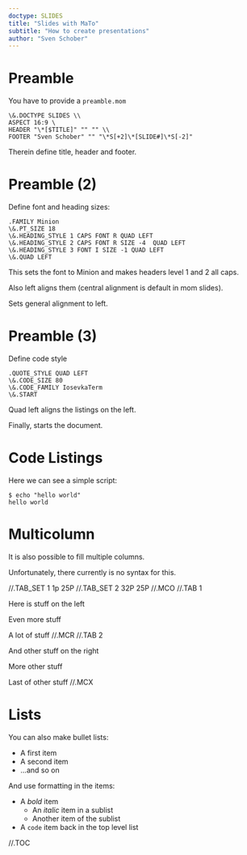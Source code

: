 ```yaml
---
doctype: SLIDES
title: "Slides with MaTo"
subtitle: "How to create presentations"
author: "Sven Schober"
---
```

# Preamble

You have to provide a `preamble.mom`
```
\&.DOCTYPE SLIDES \\ 
ASPECT 16:9 \ 
HEADER "\*[$TITLE]" "" "" \\ 
FOOTER "Sven Schober" "" "\*S[+2]\*[SLIDE#]\*S[-2]" 
```

Therein define title, header and footer.

# Preamble (2)

Define font and heading sizes:
```
.FAMILY Minion
\&.PT_SIZE 18
\&.HEADING_STYLE 1 CAPS FONT R QUAD LEFT
\&.HEADING_STYLE 2 CAPS FONT R SIZE -4  QUAD LEFT
\&.HEADING_STYLE 3 FONT I SIZE -1 QUAD LEFT
\&.QUAD LEFT
```

This sets the font to Minion and makes headers level 1 and 2 all caps.

Also left aligns them (central alignment is default in mom slides).

Sets general alignment to left.

# Preamble (3)

Define code style 
```
.QUOTE_STYLE QUAD LEFT
\&.CODE_SIZE 80
\&.CODE_FAMILY IosevkaTerm
\&.START

```

Quad left aligns the listings on the left.

Finally, starts the document.

# Code Listings

Here we can see a simple script:

```
$ echo "hello world"
hello world
```

# Multicolumn

It is also possible to fill multiple columns.

Unfortunately, there currently is no syntax for this.

//.TAB_SET 1 1p 25P
//.TAB_SET 2 32P 25P
//.MCO
//.TAB 1

Here is stuff on the left

Even more stuff

A lot of stuff
//.MCR
//.TAB 2

And other stuff on the right

More other stuff

Last of other stuff
//.MCX

# Lists

You can also make bullet lists:

* A first item
* A second item
* ...and so on

And use formatting in the items:

* A *bold* item
  * An _italic_ item in a sublist
  * Another item of the sublist
* A `code` item back in the top level list

//.TOC
